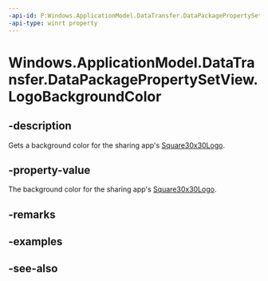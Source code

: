 ```yaml
---
-api-id: P:Windows.ApplicationModel.DataTransfer.DataPackagePropertySetView.LogoBackgroundColor
-api-type: winrt property
---
```


<!-- Property syntax
public Windows.UI.Color LogoBackgroundColor { get; }
-->

# Windows.ApplicationModel.DataTransfer.DataPackagePropertySetView.LogoBackgroundColor

## -description
Gets a background color for the sharing app's [Square30x30Logo](datapackagepropertysetview_square30x30logo.md).

## -property-value
The background color for the sharing app's [Square30x30Logo](datapackagepropertysetview_square30x30logo.md).

## -remarks

## -examples

## -see-also
